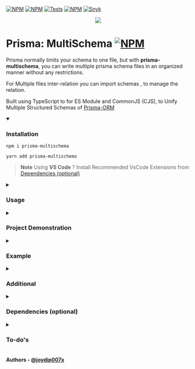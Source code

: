 [![NPM](https://img.shields.io/npm/v/prisma-multischema)](https://www.npmjs.com/package/prisma-multischema?activeTab=readme) [![NPM](https://badgen.net/npm/license/prisma-multischema)](https://github.com/joydip007x/Prisma-MultiSchema/blob/main/LICENSE)
[![Tests](https://github.com/joydip007x/Prisma-MultiSchema/actions/workflows/tests.yml/badge.svg?branch=main)](https://github.com/joydip007x/Prisma-MultiSchema/actions/workflows/tests.yml)  [![NPM](https://img.shields.io/github/languages/code-size/joydip007x/Prisma-MultiSchema?label=size)](https://github.com/joydip007x/Prisma-MultiSchema)
[![Snyk](https://github.com/joydip007x/Prisma-MultiSchema/actions/workflows/snyk.yml/badge.svg?branch=main)](https://github.com/joydip007x/Prisma-MultiSchema/actions/workflows/snyk.yml) 

<p align="center">

<img src="https://media.giphy.com/media/v1.Y2lkPTc5MGI3NjExOTU5NmYyYzI0NGU2NTI4YTUyY2ZjN2IyZjBiY2QzYWIwZmRjMDQ2MCZlcD12MV9pbnRlcm5hbF9naWZzX2dpZklkJmN0PWc/cNWy8aU7WT0V2hwiUy/giphy.gif">

</p>

# Prisma: MultiSchema [![NPM](https://badgen.net/npm/types/prisma-multischema)](https://www.npmjs.com/package/prisma-multischema)

Prisma normally limits your schema to one file, but with <b>prisma-multischema</b>, you can write multiple prisma schema files in an organized manner without any restrictions.

For Multiple files inter-relation you can  import schemas , to manage the relation.

Built using TypeScript to for ES Module and CommonJS (CJS),
to Unify Multiple Structured Schemas of [Prisma-ORM](https://www.prisma.io/)

<details open >
<summary > 
    
### Installation
</summary>
<p align="center">
    
```
npm i prisma-multischema
```
```
yarn add prisma-multischema
```
 > **Note** Using **VS Code** ? Install Recommended VsCode Extensions from [Dependencies (optional)](https://github.com/joydip007x/Prisma-MultiSchema#dependencies-optional)
</p>
</details>

<details close >
<summary > 
    
### Usage
</summary>
<p align="center">
    
- #### How to Use Tutorial : ✨[YT Link](https://youtu.be/4GOuJLvGVko)
-  Place all your schemas in  `ProjectRoot/prisma/subschemas` Folder.<br>
Like this :  
    ```st
    project_root 
        ├───node_modules
        ├───prisma 
        │   ├───subschemas <<<-----Place all your Schemas here
        │   │   ├───type 
        │   │   │    └───user.types.prisma
        │   │   │    └───bookmark.types.prisma
        │   │   └───user
        │   │   │    └───userData.prisma
        │   │   │    └───validity.prisma
        │   │   ├───anything-you-want.prisma
        │   │   ├───base.prisma  
        |   |   └───...  
        │   └───schema.prisma   <-- will be Auto-Generated
        ├───src
        │   └───...
        ├───package.json
        │        
        └───.gitignore
    ```
    >For Clearer View : [Image](https://i.ibb.co/JnyRhxT/oie-eg-Dr9-Y4ksb-NU.png)


- Run in Terminal
    ```bash
    npx prisma-multischema
    ```
        
</p>
</details>

<details close >
<summary > 
    
### Project Demonstration
</summary>
<p align="center">

working example is available below -
- <b>JavaScript</b> : [Prisma-MultiSchema-JS-Example](https://github.com/joydip007x/Prisma-MultiSchema-JS-Example)
- <b>TypeScript</b> : [Prisma-MultiSchema-TS-Example](https://github.com/joydip007x/Prisma-MultiSchema-TS-Example)
</p>
</details>
<details close >
<summary > 
    
### Example
</summary>
<p align="center">

Let's go with two schemas <b>User</b> and <b>Bookmark</b> on different files ,where the relation is -
- A User can have many bookmarks
- Each bookmark has an userId field

><b>base.prisma</b> [ root/prisma/subschemas/base.prisma ]
```prisma
generator client {
  provider = "prisma-client-js"
}

datasource db {
  provider = "mongodb"
  url      = env("PRISMA_DATABASE_URL")
}
```
><b>user.prisma</b> [ root/prisma/subschemas/User/user.prisma ]
```Prisma
import { Bookmark } from "..\Bookmark\bookmark"
model User {

    id String @id @default(auto()) @map("_id") @db.ObjectId
    email String @unique

    Bookmark Bookmark[]
}
//MongoDB model IDs in prisma -must have a @map("_id") 
//https://www.prisma.io/docs/concepts/components/prisma-schema
```
><b>bookmark.prisma</b> [ root/prisma/subschemas/Bookmark/bookmark.prisma ]
```Prisma
import {  User } from "..\User\user"
model Bookmark {

    id String     @id  @db.ObjectId @default(auto()) @map("_id") 
    title String
    
    user  User    @relation(fields: [userId], references: [id])
    userId String @db.ObjectId
}
```
>Generated <b>schema.prisma</b> [root/prisma/schema.prisma]</br>
> after Running  `npx prisma-multischema`
```Prisma
generator client {
  provider = "prisma-client-js"
}

datasource db {
  provider = "mongodb" 
  url      = env("PRISMA_DATABASE_URL")
}

model User {
  id       String     @id @default(auto()) @map("_id") @db.ObjectId
  email    String     @unique
  Bookmark Bookmark[]
}

model Bookmark {
  id          String  @id @default(auto()) @map("_id") @db.ObjectId 
  title       String
  user        User    @relation(fields: [userId], references: [id])
  userId      String  @db.ObjectId
}
```
>https://www.prisma.io/docs
</p>
</details>

<details  >
<summary > 
    
### Additional
</summary>
<p align="center">

- prisma schema files starting with header `//#exclude` will be excluded in final schema
- Executing `npx prisma-multischema`  will
    - <b>Automatically run</b> :  `npx prisma generate`
    <br>So, You don't need to update `@prisma/client` manually,  each time the schema  updates
    - <b>Automatically run</b> : `npx prisma format`
    <br> because, Everyone likes clean code

- Add `npx prisma-multischema` command as a prefix to your <b>start</b> script in package.json. 
    ```json
    {
    "name": "my-app",
    "version": "1.0.0",
    "scripts": {
        "unify": "npx prisma-multischema",
        "start": "npm run unify && node index.js",
        ...
      }
    }
    ```
    <br>Now it will run & regenerate Main Schema everytime the project starts.
<br></p>
</details>
<details close >
<summary > 
 
### Dependencies (optional)
</summary>
<p align="center">

To use <b>prisma import</b> feature : (<i>if you are using VS code, its better to use these</i>)<br>
<br>
- Install [prisma-import](https://marketplace.visualstudio.com/items?itemName=ajmnz.prisma-import) Extension (for VS code)  

- <b>Disable</b> Official [prisma](https://marketplace.visualstudio.com/items?itemName=Prisma.prisma) Extension (for VS code)

>These are <b>Optional Dependencies</b>, If you can maintain multiple *.prisma schemas  without <b>TYPO</b> ,you can ignore these.
</p>
</details>
<details close >
<summary > 
  
### To-do's
</summary>
<p align="center">

- Add Support for keeping prisma's in different folder and aggregate them ( like `root/src/auth/auth.prisma `)

- Add Command Flags
- ~~Handle/Remove `" Error validating datasource db: "`  Warning~~ Fixed

</p>
</details>

#### Authors - [@joydip007x](https://www.github.com/joydip007x)
